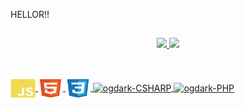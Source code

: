 HELLOR!!
##
<div align="center">
  <a href="https://github.com/ogdarkzxz">
  <img height="180em" src="https://github-readme-stats.vercel.app/api?username=ogdarkzxz&show_icons=true&theme=dark&include_all_commits=true&count_private=true"/>
  <img height="180em" src="https://github-readme-stats.vercel.app/api/top-langs/?username=ogdarkzxz&layout=compact&langs_count=7&theme=dark"/>
</div>
  
  ##
  
<div style="display: inline_block"><br>
  <img align="center" alt="ogdark-Js" height="30" width="40" src="https://raw.githubusercontent.com/devicons/devicon/master/icons/javascript/javascript-plain.svg">
  <img align="center" alt="ogdark-HTML" height="30" width="40" src="https://raw.githubusercontent.com/devicons/devicon/master/icons/html5/html5-original.svg">
  <img align="center" alt="ogdark-CSS" height="30" width="40" src="https://raw.githubusercontent.com/devicons/devicon/master/icons/css3/css3-original.svg">
  <img align="center" alt="ogdark-CSHARP" height="30" width="40" src="https://icongr.am/devicon/csharp-original.svg?size=128&color=currentColor">
  <img align="center" alt="ogdark-PHP" height="30" width="40" src"https://raw.githubusercontent.com/devicons/devicon/1119b9f84c0290e0f0b38982099a2bd027a48bf1/icons/php/php-original.svg">
</div>
  




